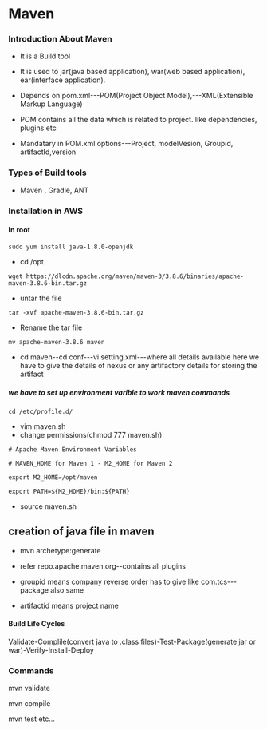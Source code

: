 # Maven
### Introduction About Maven

- It is a Build tool

- It is used to jar(java based application), war(web based application), ear(interface application).

- Depends on pom.xml---POM(Project Object Model),---XML(Extensible Markup Language)

- POM contains all the data which is related to project. like dependencies, plugins etc

- Mandatary in POM.xml options---Project, modelVesion, Groupid, artifactId,version

### Types of Build tools
- Maven , Gradle, ANT

### Installation in AWS

#### In root
```
sudo yum install java-1.8.0-openjdk
```
- cd /opt
```
wget https://dlcdn.apache.org/maven/maven-3/3.8.6/binaries/apache-maven-3.8.6-bin.tar.gz
```
- untar the file
```
tar -xvf apache-maven-3.8.6-bin.tar.gz
```
- Rename the tar file
```
mv apache-maven-3.8.6 maven
```
- cd maven--cd conf---vi setting.xml---where all details available here we have to give the details of nexus or any artifactory details for storing the artifact

##### we have to set up environment varible to work maven commands 

```
cd /etc/profile.d/
```
- vim maven.sh 
- change permissions(chmod 777 maven.sh)

```
# Apache Maven Environment Variables

# MAVEN_HOME for Maven 1 - M2_HOME for Maven 2

export M2_HOME=/opt/maven

export PATH=${M2_HOME}/bin:${PATH}
```
- source maven.sh

## creation of java file in maven 

- mvn archetype:generate

- refer repo.apache.maven.org--contains all plugins

- groupid means company reverse order has to give like com.tcs---package also same

- artifactid means project name


#### Build Life Cycles

Validate-Complile(convert java to .class files)-Test-Package(generate jar or war)-Verify-Install-Deploy

### Commands
 mvn validate
 
 mvn compile
 
 mvn test etc...
